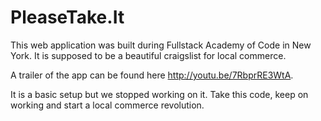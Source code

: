 # PleaseTake.It

This web application was built during Fullstack Academy of Code in New York.
It is supposed to be a beautiful craigslist for local commerce.

A trailer of the app can be found here http://youtu.be/7RbprRE3WtA.

It is a basic setup but we stopped working on it. Take this code, keep on working and start a local commerce revolution.
